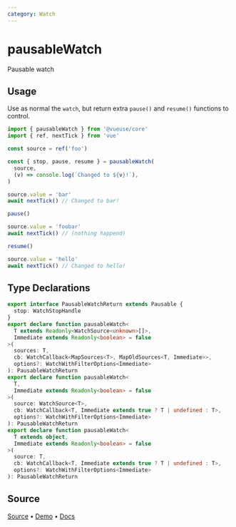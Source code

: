 ```yaml
---
category: Watch
---
```


# pausableWatch

Pausable watch

## Usage

Use as normal the `watch`, but return extra `pause()` and `resume()` functions to control.

```ts
import { pausableWatch } from '@vueuse/core'
import { ref, nextTick } from 'vue'

const source = ref('foo')

const { stop, pause, resume } = pausableWatch(
  source,
  (v) => console.log(`Changed to ${v}!`),
)

source.value = 'bar'
await nextTick() // Changed to bar!

pause()

source.value = 'foobar'
await nextTick() // (nothing happend)

resume()

source.value = 'hello'
await nextTick() // Changed to hello!
```


<!--FOOTER_STARTS-->
## Type Declarations

```typescript
export interface PausableWatchReturn extends Pausable {
  stop: WatchStopHandle
}
export declare function pausableWatch<
  T extends Readonly<WatchSource<unknown>[]>,
  Immediate extends Readonly<boolean> = false
>(
  sources: T,
  cb: WatchCallback<MapSources<T>, MapOldSources<T, Immediate>>,
  options?: WatchWithFilterOptions<Immediate>
): PausableWatchReturn
export declare function pausableWatch<
  T,
  Immediate extends Readonly<boolean> = false
>(
  source: WatchSource<T>,
  cb: WatchCallback<T, Immediate extends true ? T | undefined : T>,
  options?: WatchWithFilterOptions<Immediate>
): PausableWatchReturn
export declare function pausableWatch<
  T extends object,
  Immediate extends Readonly<boolean> = false
>(
  source: T,
  cb: WatchCallback<T, Immediate extends true ? T | undefined : T>,
  options?: WatchWithFilterOptions<Immediate>
): PausableWatchReturn
```

## Source

[Source](https://github.com/vueuse/vueuse/blob/main/packages/shared/pausableWatch/index.ts) • [Demo](https://github.com/vueuse/vueuse/blob/main/packages/shared/pausableWatch/demo.vue) • [Docs](https://github.com/vueuse/vueuse/blob/main/packages/shared/pausableWatch/index.md)


<!--FOOTER_ENDS-->
